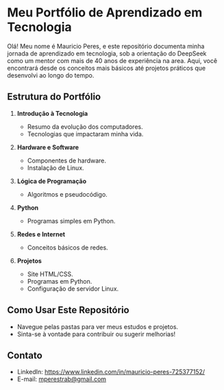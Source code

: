 # Meu Portfólio de Aprendizado em Tecnologia

Olá! Meu nome é Mauricio Peres, e este repositório documenta minha jornada de aprendizado em tecnologia, sob a orientação do DeepSeek como um mentor com mais de 40 anos de experiência na area. Aqui, você encontrará desde os conceitos mais básicos até projetos práticos que desenvolvi ao longo do tempo.

## Estrutura do Portfólio

1. **Introdução à Tecnologia**
   - Resumo da evolução dos computadores.
   - Tecnologias que impactaram minha vida.

2. **Hardware e Software**
   - Componentes de hardware.
   - Instalação de Linux.

3. **Lógica de Programação**
   - Algoritmos e pseudocódigo.

4. **Python**
   - Programas simples em Python.

5. **Redes e Internet**
   - Conceitos básicos de redes.

6. **Projetos**
   - Site HTML/CSS.
   - Programas em Python.
   - Configuração de servidor Linux.

## Como Usar Este Repositório
- Navegue pelas pastas para ver meus estudos e projetos.
- Sinta-se à vontade para contribuir ou sugerir melhorias!

## Contato
- LinkedIn: https://www.linkedin.com/in/mauricio-peres-725377152/
- E-mail: mperestrab@gmail.com
